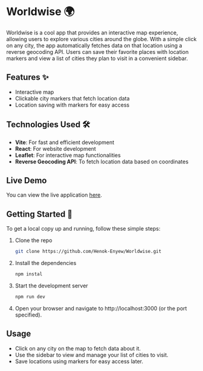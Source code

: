 # Worldwise 🌍

Worldwise is a cool app that provides an interactive map experience, allowing users to explore various cities around the globe. With a simple click on any city, the app automatically fetches data on that location using a reverse geocoding API. Users can save their favorite places with location markers and view a list of cities they plan to visit in a convenient sidebar.

## Features ✨

- Interactive map
- Clickable city markers that fetch location data
- Location saving with markers for easy access

## Technologies Used 🛠️

- **Vite**: For fast and efficient development
- **React**: For website development
- **Leaflet**: For interactive map functionalities
- **Reverse Geocoding API**: To fetch location data based on coordinates

## Live Demo

You can view the live application [here](https://worldwise-tour.netlify.app/).

## Getting Started 🚀

To get a local copy up and running, follow these simple steps:

1. Clone the repo
   ```bash
   git clone https://github.com/Henok-Enyew/Worldwise.git
   ```
2. Install the dependencies
   ```bash
   npm instal
   ```
3. Start the development server
   ```bash
   npm run dev
   ```
4. Open your browser and navigate to http://localhost:3000 (or the port specified).

## Usage

- Click on any city on the map to fetch data about it.
- Use the sidebar to view and manage your list of cities to visit.
- Save locations using markers for easy access later.
